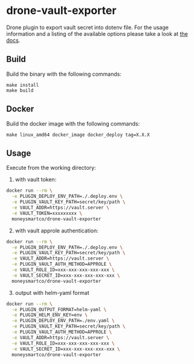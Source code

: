 # drone-vault-exporter

Drone plugin to export vault secret into dotenv file. For the usage information and a listing of the available options please take a look at [the docs](DOCS.md).

## Build

Build the binary with the following commands:

```
make install
make build
```

## Docker

Build the docker image with the following commands:

```
make linux_amd64 docker_image docker_deploy tag=X.X.X
```

## Usage

Execute from the working directory:

1) with vault token:
```sh
docker run --rm \
  -e PLUGIN_DEPLOY_ENV_PATH=./.deploy.env \
  -e PLUGIN_VAULT_KEY_PATH=secret/key/path \
  -e VAULT_ADDR=https://vault.server \
  -e VAULT_TOKEN=xxxxxxxxx \
  moneysmartco/drone-vault-exporter
```

2) with vault approle authentication:
```sh
docker run --rm \
  -e PLUGIN_DEPLOY_ENV_PATH=./.deploy.env \
  -e PLUGIN_VAULT_KEY_PATH=secret/key/path \
  -e VAULT_ADDR=https://vault.server \
  -e PLUGIN_VAULT_AUTH_METHOD=APPROLE \
  -e VAULT_ROLE_ID=xxx-xxx-xxx-xxx-xxx \
  -e VAULT_SECRET_ID=xxx-xxx-xxx-xxx-xxx \
  moneysmartco/drone-vault-exporter
```

3) output with helm-yaml format
```sh
docker run --rm \
  -e PLUGIN_OUTPUT_FORMAT=helm-yaml \
  -e PLUGIN_HELM_ENV_KEY=env \
  -e PLUGIN_DEPLOY_ENV_PATH=./env.yaml \
  -e PLUGIN_VAULT_KEY_PATH=secret/key/path \
  -e PLUGIN_VAULT_AUTH_METHOD=APPROLE \
  -e VAULT_ADDR=https://vault.server \
  -e VAULT_ROLE_ID=xxx-xxx-xxx-xxx-xxx \
  -e VAULT_SECRET_ID=xxx-xxx-xxx-xxx-xxx \
  moneysmartco/drone-vault-exporter
```